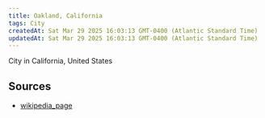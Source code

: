 ```yaml
---
title: Oakland, California
tags: City
createdAt: Sat Mar 29 2025 16:03:13 GMT-0400 (Atlantic Standard Time)
updatedAt: Sat Mar 29 2025 16:03:13 GMT-0400 (Atlantic Standard Time)
---
```



City in California, United States



## Sources
- [wikipedia_page](https://en.wikipedia.org/wiki/Oakland,_California)
